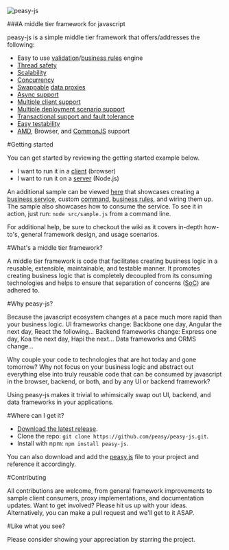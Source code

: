 ![peasy-js](https://www.dropbox.com/s/2yajr2x9yevvzbm/peasy3.png?dl=0&raw=1)

###A middle tier framework for javascript

peasy-js is a simple middle tier framework that offers/addresses the following:

- Easy to use [validation](https://github.com/peasy/Peasy.NET/wiki/Validation-Rules)/[business rules](https://github.com/peasy/Peasy.NET/wiki/Business-Rules) engine
- [Thread safety](https://github.com/peasy/Peasy.NET/wiki/Thread-Safety)
- [Scalability](https://github.com/peasy/Peasy.NET/wiki/data-proxy#scalability)
- [Concurrency](https://github.com/peasy/Peasy.NET/wiki/BusinessServiceBase#concurrency-handling)
- [Swappable](https://github.com/peasy/Peasy.NET/wiki/data-proxy#swappable-data-proxies) [data proxies](https://github.com/peasy/Peasy.NET/wiki/Data-Proxy)
- [Async support](https://github.com/peasy/Peasy.NET/wiki/The-Asynchronous-Pipeline)
- [Multiple client support](https://github.com/peasy/Peasy.NET/wiki/Multiple-client-support)
- [Multiple deployment scenario support](https://github.com/peasy/Peasy.NET/wiki/data-proxy#multiple-deployment-scenarios)
- [Transactional support and fault tolerance](https://github.com/peasy/Peasy.NET/wiki/ITransactionContext)
- [Easy testability](https://github.com/peasy/Peasy.NET/wiki/Testing)
- [AMD](https://en.wikipedia.org/wiki/Asynchronous_module_definition), Browser, and [CommonJS](https://en.wikipedia.org/wiki/CommonJS) support

#Getting started

You can get started by reviewing the getting started example below.

- I want to run it in a [client](https://github.com/peasy/peasy-js/wiki/Browser-sample) (browser)
- I want to run it on a [server](https://github.com/peasy/peasy-js/wiki/node.js-sample) (Node.js)

An additional sample can be viewed [here](https://github.com/peasy/peasy-js/blob/master/src/sample.js) that showcases creating a [business service](), custom [command](), [business rules](), and wiring them up.  The sample also showcases how to consume the service.  To see it in action, just run: ```node src/sample.js``` from a command line.

For additional help, be sure to checkout the wiki as it covers in-depth how-to's, general framework design, and usage scenarios.

#What's a middle tier framework?

A middle tier framework is code that facilitates creating business logic in a reusable, extensible, maintainable, and testable manner.   It promotes creating business logic that is completely decoupled from its consuming technologies and helps to ensure that separation of concerns ([SoC](https://en.wikipedia.org/wiki/Separation_of_concerns)) are adhered to.

#Why peasy-js?

Because the javascript ecosystem changes at a pace much more rapid than your business logic.  UI frameworks change: Backbone one day, Angular the next day, React the following...  Backend frameworks change: Express one day, Koa the next day, Hapi the next... Data frameworks and ORMS change...  

Why couple your code to technologies that are hot today and gone tomorrow?  Why not focus on your business logic and abstract out everything else into truly reusable code that can be consumed by javascript in the browser, backend, or both, and by any UI or backend framework? 

Using peasy-js makes it trivial to whimsically swap out UI, backend, and data frameworks in your applications.

#Where can I get it?

- [Download the latest release](https://github.com/peasy/peasy-js/archive/master.zip).
- Clone the repo: ```git clone https://github.com/peasy/peasy-js.git```.
- Install with npm: ```npm install peasy-js```.

You can also download and add the [peasy.js](https://github.com/peasy/peasy-js/blob/master/src/peasy.js) file to your project and reference it accordingly.

#Contributing

All contributions are welcome, from general framework improvements to sample client consumers, proxy implementations, and documentation updates.  Want to get involved?  Please hit us up with your ideas.  Alternatively, you can make a pull request and we'll get to it ASAP.

#Like what you see?

Please consider showing your appreciation by starring the project.
